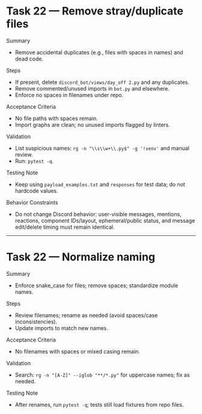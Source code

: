 # Task 22 — Remove stray/duplicate files

Summary
- Remove accidental duplicates (e.g., files with spaces in names) and dead code.

Steps
- If present, delete `discord_bot/views/day_off 2.py` and any duplicates.
- Remove commented/unused imports in `bot.py` and elsewhere.
- Enforce no spaces in filenames under repo.

Acceptance Criteria
- No file paths with spaces remain.
- Import graphs are clean; no unused imports flagged by linters.

Validation
- List suspicious names: `rg -n "\\s\\w+\\.py$" -g '!venv'` and manual review.
- Run: `pytest -q`.

Testing Note
- Keep using `payload_examples.txt` and `responses` for test data; do not hardcode values.

Behavior Constraints
- Do not change Discord behavior: user-visible messages, mentions, reactions, component IDs/layout, ephemeral/public status, and message edit/delete timing must remain identical.

---
# Task 22 — Normalize naming

Summary
- Enforce snake_case for files; remove spaces; standardize module names.

Steps
- Review filenames; rename as needed (avoid spaces/case inconsistencies).
- Update imports to match new names.

Acceptance Criteria
- No filenames with spaces or mixed casing remain.

Validation
- Search: `rg -n "[A-Z]" --iglob "**/*.py"` for uppercase names; fix as needed.

Testing Note
- After renames, run `pytest -q`; tests still load fixtures from repo files.

